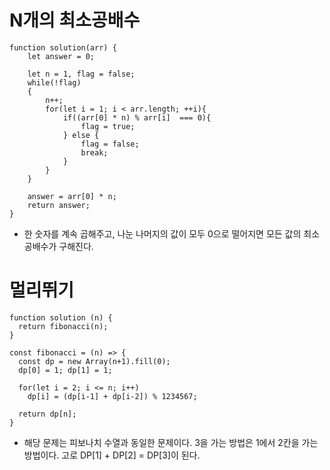 # N개의 최소공배수
```
function solution(arr) {
    let answer = 0;

    let n = 1, flag = false;
    while(!flag)
    {
        n++;
        for(let i = 1; i < arr.length; ++i){
            if((arr[0] * n) % arr[i]  === 0){
                flag = true;
            } else {
                flag = false;
                break;
            }
        }
    }
    
    answer = arr[0] * n;
    return answer;
}
```
* 한 숫자를 계속 곱해주고, 나눈 나머지의 값이 모두 0으로 떨어지면 모든 값의 최소공배수가 구해진다.
# 멀리뛰기
```
function solution (n) {
  return fibonacci(n);
}

const fibonacci = (n) => {
  const dp = new Array(n+1).fill(0);
  dp[0] = 1; dp[1] = 1;
  
  for(let i = 2; i <= n; i++)
    dp[i] = (dp[i-1] + dp[i-2]) % 1234567;
  
  return dp[n];
}
```
* 해당 문제는 피보나치 수열과 동일한 문제이다. 3을 가는 방법은 1에서 2칸을 가는 방법이다. 고로 DP[1] + DP[2] = DP[3]이 된다.
